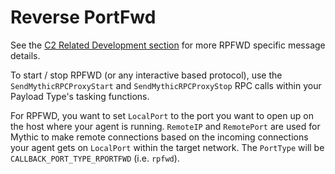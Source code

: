 # Reverse PortFwd

See the [C2 Related Development section](../c2-related-development/c2-profile-code/agent-side-coding/socks-1.md) for more RPFWD specific message details.

To start / stop RPFWD (or any interactive based protocol), use the `SendMythicRPCProxyStart` and `SendMythicRPCProxyStop` RPC calls within your Payload Type's tasking functions.

For RPFWD, you want to set `LocalPort` to the port you want to open up on the host where your agent is running. `RemoteIP` and `RemotePort` are used for Mythic to make remote connections based on the incoming connections your agent gets on `LocalPort` within the target network. The `PortType` will be `CALLBACK_PORT_TYPE_RPORTFWD` (i.e. `rpfwd`).
